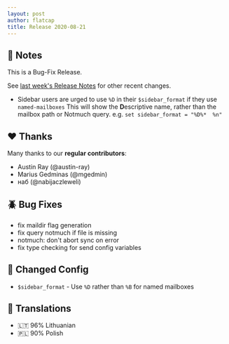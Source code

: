 ```yaml
---
layout: post
author: flatcap
title: Release 2020-08-21
---
```


## :book: Notes

This is a Bug-Fix Release.

See [last week's Release Notes](https://github.com/neomutt/neomutt/releases/tag/20200814) for other recent changes.

- Sidebar users are urged to use `%D` in their `$sidebar_format` if they use `named-mailboxes`
  This will show the **D**escriptive name, rather than the mailbox path or Notmuch query.
  e.g. `set sidebar_format = "%D%*  %n"`

## :heart: Thanks

Many thanks to our **regular contributors**:

- Austin Ray (@austin-ray)
- Marius Gedminas (@mgedmin)
- наб (@nabijaczleweli)

## :beetle: Bug Fixes

- fix maildir flag generation
- fix query notmuch if file is missing
- notmuch: don't abort sync on error
- fix type checking for send config variables

## :wrench: Changed Config

- `$sidebar_format` - Use `%D` rather than `%B` for named mailboxes

## :black_flag: Translations

- :lithuania: 96% Lithuanian
- :poland: 90% Polish

